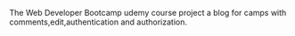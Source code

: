 The Web Developer Bootcamp udemy course project
a blog for camps with comments,edit,authentication and authorization.
